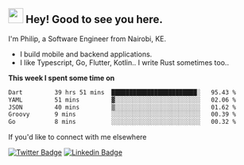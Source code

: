 <h2><img src="https://slackmojis.com/emojis/3643-cool-doge/download" width="30"/> Hey! Good to see you here.</h2>

<p>I'm Philip, a Software Engineer from Nairobi, KE. 

- I build mobile and backend applications.
- I like Typescript, Go, Flutter, Kotlin.. I write Rust sometimes too..</p>

**This week I spent some time on**
<!--START_SECTION:waka-->

```txt
Dart         39 hrs 51 mins  ████████████████████████░   95.43 %
YAML         51 mins         ▓░░░░░░░░░░░░░░░░░░░░░░░░   02.06 %
JSON         40 mins         ▒░░░░░░░░░░░░░░░░░░░░░░░░   01.62 %
Groovy       9 mins          ░░░░░░░░░░░░░░░░░░░░░░░░░   00.39 %
Go           8 mins          ░░░░░░░░░░░░░░░░░░░░░░░░░   00.32 %
```

<!--END_SECTION:waka-->

If you'd like to connect with me elsewhere

[![Twitter Badge](https://img.shields.io/badge/-Twitter-1ca0f1?style=flat-square&labelColor=1ca0f1&logo=twitter&logoColor=white&link=https://twitter.com/_diogorodrigues)](https://twitter.com/kimathiphil)  [![Linkedin Badge](https://img.shields.io/badge/-LinkedIn-blue?style=flat-square&logo=Linkedin&logoColor=white&link=https://www.linkedin.com/in/philip-kimathi-2604a9114/)](https://www.linkedin.com/in/philip-kimathi-2604a9114/)
